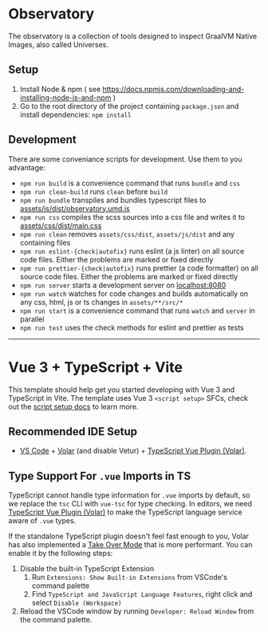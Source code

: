 # Observatory

The observatory is a collection of tools designed to inspect GraalVM Native Images, also called Universes.

## Setup

1. Install Node & npm ( see https://docs.npmjs.com/downloading-and-installing-node-js-and-npm )
2. Go to the root directory of the project containing `package.json` and install dependencies: `npm install`

## Development

<!-- TODO: update available commands -->

There are some conveniance scripts for development. Use them to you advantage:

-   `npm run build` is a convenience command that runs `bundle` and `css`
-   `npm run clean-build` runs `clean` before `build`
-   `npm run bundle` transpiles and bundles typescript files to [assets/js/dist/observatory.umd.js](./assets/js/dist/observatory.umd.js)
-   `npm run css` compiles the scss sources into a css file and writes it to [assets/css/dist/main.css](./assets/css/dist/main.css)
-   `npm run clean` removes `assets/css/dist`, `assets/js/dist` and any containing files
-   `npm run eslint-{check|autofix}` runs eslint (a js linter) on all source code files. Either the problems are marked or fixed directly
-   `npm run prettier-{check|autofix}` runs prettier (a code formatter) on all source code files. Either the problems are marked or fixed directly
-   `npm run server` starts a development server on [localhost:8080](localhost:8080)
-   `npm run watch` watches for code changes and builds automatically on any css, html, js or ts changes in `assets/**/src/*`
-   `npm run start` is a convenience command that runs `watch` and `server` in parallel
-   `npm run test` uses the check methods for eslint and prettier as tests

---

<!-- TODO: check what we need here: -->

# Vue 3 + TypeScript + Vite

This template should help get you started developing with Vue 3 and TypeScript in Vite. The template uses Vue 3 `<script setup>` SFCs, check out the [script setup docs](https://v3.vuejs.org/api/sfc-script-setup.html#sfc-script-setup) to learn more.

## Recommended IDE Setup

-   [VS Code](https://code.visualstudio.com/) + [Volar](https://marketplace.visualstudio.com/items?itemName=Vue.volar) (and disable Vetur) + [TypeScript Vue Plugin (Volar)](https://marketplace.visualstudio.com/items?itemName=Vue.vscode-typescript-vue-plugin).

## Type Support For `.vue` Imports in TS

TypeScript cannot handle type information for `.vue` imports by default, so we replace the `tsc` CLI with `vue-tsc` for type checking. In editors, we need [TypeScript Vue Plugin (Volar)](https://marketplace.visualstudio.com/items?itemName=Vue.vscode-typescript-vue-plugin) to make the TypeScript language service aware of `.vue` types.

If the standalone TypeScript plugin doesn't feel fast enough to you, Volar has also implemented a [Take Over Mode](https://github.com/johnsoncodehk/volar/discussions/471#discussioncomment-1361669) that is more performant. You can enable it by the following steps:

1. Disable the built-in TypeScript Extension
    1. Run `Extensions: Show Built-in Extensions` from VSCode's command palette
    2. Find `TypeScript and JavaScript Language Features`, right click and select `Disable (Workspace)`
2. Reload the VSCode window by running `Developer: Reload Window` from the command palette.
